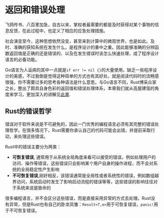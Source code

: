 # 返回和错误处理

飞鸽传书、八百里加急，自古以来，掌权者最需要的都是及时获得对某个事物的信息反馈，在此过程中，也定义了相应的应急处理措施。

社会演变至今，这种思想依然没变，甚至来到计算中的微观世界，也是如此。及时、准确的获知系统在发生什么，是程序设计的重中之重。因此能够准确的分辨函数返回值是正确的还是错误的、以及在发生错误时该怎么快速处理，成了程序设计语言的必备功能。

Go语言为人诟病的其中一点就是`if err != nil {}`的大量使用，缺乏一些程序设计的美感，不过我倒是觉得这种简单的方式也有其好处，就是阅读代码时的流畅感很强，你不需要过多的思考各种语法是什么意思。与Go语言不同，Rust博采众家之长，整出了颇具自身色彩的返回值和错误处理体系，本章我们就从高屋建瓴的角度来学习，更加深入的讲解见[此章](../errors/intro.md).

## Rust的错误哲学
错误对于软件来说是不可避免的，因此一门优秀的编程语言必须有其完整的错误处理哲学。在很多情况下，Rust需要你承认自己的代码可能会出错，并提前采取行动，来处理这些错误。

Rust中的错误主要分为两类：
- **可恢复错误**, 通常用于从系统全局角度来看可以接受的错误，例如处理用户的访问、操作等错误，这些错误只会影响某个用户自身的操作进程，而不会对系统的全局稳定性产生影响
- **不可恢复错误**,刚好相反，该错误通常是全局性或者系统性的错误，例如数组越界访问，系统启动时发生了影响启动流程的错误等等，这些错误的影响往往对于系统来说是致命的

很多编程语言，并不会区分这些错误，而是直接采用异常的方式去处理。Rust没有异常，但是Rust也有自己的卧龙凤雏：`Result<T,e>`用于可恢复错误，`panic!`用于不可恢复错误。